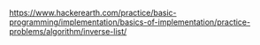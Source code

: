 https://www.hackerearth.com/practice/basic-programming/implementation/basics-of-implementation/practice-problems/algorithm/inverse-list/
